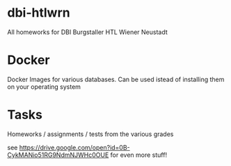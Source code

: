 # dbi-htlwrn
All homeworks for DBI Burgstaller HTL Wiener Neustadt

# Docker
Docker Images for various databases. Can be used istead of installing them on your operating system

# Tasks
Homeworks / assignments / tests from the various grades

see https://drive.google.com/open?id=0B-CykMANio51RG9NdmNJWHc0OUE for even more stuff!
